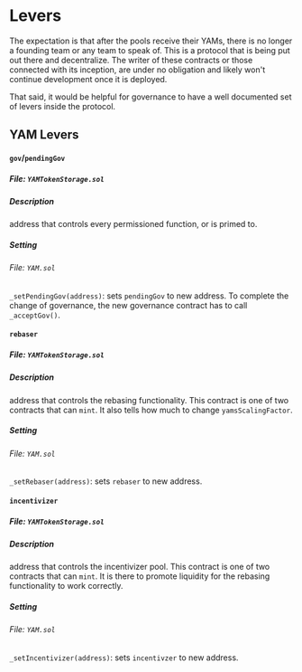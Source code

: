 # Levers

The expectation is that after the pools receive their YAMs, there is no longer a founding team or any team to speak of. This is a protocol that is being put out there and decentralize. The writer of these contracts or those connected with its inception, are under no obligation and likely won't continue development once it is deployed.

That said, it would be helpful for governance to have a well documented set of levers inside the protocol.

## YAM Levers

#### `gov`/`pendingGov`
##### File: `YAMTokenStorage.sol`
##### Description
address that controls every permissioned function, or is primed to.
##### Setting
###### File: `YAM.sol`
`_setPendingGov(address)`: sets `pendingGov` to new address. To complete the change of governance, the new governance contract has to call `_acceptGov()`.



#### `rebaser`
##### File: `YAMTokenStorage.sol`
##### Description
address that controls the rebasing functionality. This contract is one of two contracts that can `mint`. It also tells how much to change `yamsScalingFactor`.
##### Setting
###### File: `YAM.sol`
`_setRebaser(address)`: sets `rebaser` to new address.

#### `incentivizer`
##### File: `YAMTokenStorage.sol`
##### Description
address that controls the incentivizer pool. This contract is one of two contracts that can `mint`. It is there to promote liquidity for the rebasing functionality to work correctly.
##### Setting
###### File: `YAM.sol`
`_setIncentivizer(address)`: sets `incentivzer` to new address.
